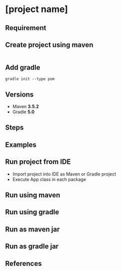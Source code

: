 # [project name]

## Requirement

## Create project using maven
```

```

## Add gradle
```
gradle init --type pom
```

## Versions
* Maven **3.5.2**
* Gradle **5.0**

## Steps

## Examples

## Run project from IDE
* Import project into IDE as Maven or Gradle project
* Execute App class in each package

## Run using maven

## Run using gradle

## Run as maven jar

## Run as gradle jar

## References